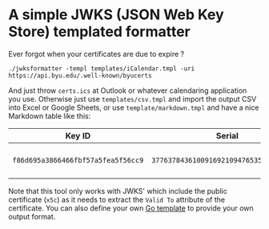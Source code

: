 # A simple JWKS (JSON Web Key Store) templated formatter

Ever forgot when your certificates are due to expire ?

`./jwksformatter -templ templates/iCalendar.tmpl -uri https://api.byu.edu/.well-known/byucerts`

And just throw `certs.ics` at Outlook or whatever calendaring application you use. Otherwise just use `templates/csv.tmpl` and import the output CSV into Excel or Google Sheets, or use `template/markdown.tmpl` and have a nice Markdown table like this:

| Key ID | Serial | Use | Expires | Subject | Issuer |
| ------ | ------ | --- | ------- | ------- | ------ |
| `f86d695a3866466fbf57a5fea5f56cc9` | `3776378436100916921094765356845154712` | `sig` | **2021/06/01** | `CN=wso2-is.byu.edu,O=Brigham Young University,L=Provo,ST=Utah,C=US` | `CN=DigiCert SHA2 High Assurance Server CA,OU=www.digicert.com,O=DigiCert Inc,C=US` |

Note that this tool only works with JWKS' which include the public certificate (`x5c`) as it needs to extract the `Valid To` attribute of the certificate. You can also define your own [Go template](https://golang.org/pkg/text/template/) to provide your own output format.